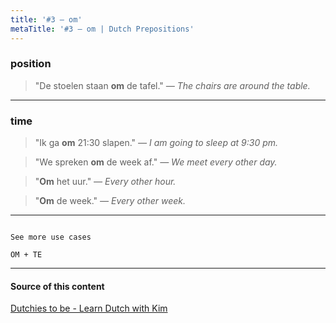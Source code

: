 ```yaml
---
title: '#3 — om'
metaTitle: '#3 — om | Dutch Prepositions'
---
```


### position

> "De stoelen staan **om** de tafel."
> _— The chairs are around the table._

---

### time

> "Ik ga **om** 21:30 slapen."
> _— I am going to sleep at 9:30 pm._

> "We spreken **om** de week af."
> _— We meet every other day._

> "**Om** het uur."
> _— Every other hour._

> "**Om** de week."
> _— Every other week._

---

```plain

See more use cases

OM + TE

```

---

#### Source of this content

[Dutchies to be - Learn Dutch with Kim](https://youtu.be/SvwyIKg6t_A)
